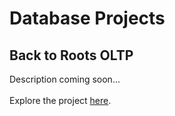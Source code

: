 # Database Projects
## Back to Roots OLTP
Description coming soon...
<br>
<br>Explore the project [here](../Database/BackToRootsOLTP).
